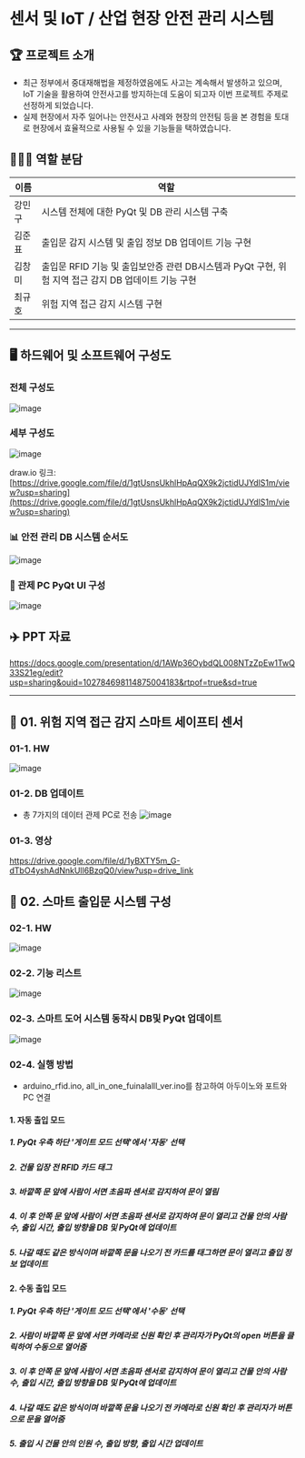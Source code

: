 # 센서 및 IoT / 산업 현장 안전 관리 시스템

## 🏆 프로젝트 소개 
- 최근 정부에서 중대재해법을 제정하였음에도 사고는 계속해서 발생하고 있으며,
  IoT 기술을 활용하여 안전사고를 방지하는데 도움이 되고자 이번 프로젝트 주제로 선정하게 되었습니다.
- 실제 현장에서 자주 일어나는 안전사고 사례와 현장의 안전팀 등을 본 경험을 토대로 현장에서 효율적으로 사용될 수 있을 기능들을 택하였습니다.
  
## 🧑‍🤝‍🧑 역할 분담
|이름|역할|
|------|--------|
|강민구|시스템 전체에 대한 PyQt 및 DB 관리 시스템 구축|
|김준표|출입문 감지 시스템 및 출입 정보 DB 업데이트 기능 구현|
|김창미|출입문 RFID 기능 및 출입보안증 관련 DB시스템과 PyQt 구현, 위험 지역 접근 감지 DB 업데이트 기능 구현
|최규호|위험 지역 접근 감지 시스템 구현|

---

## 🖥️ 하드웨어 및 소프트웨어 구성도
### 전체 구성도
![image](https://github.com/addinedu-ros-3rd/iot-repo-6/assets/141194237/bd4e68d3-fb7d-427e-989f-c614a512ddf0)
### 세부 구성도
![image](https://github.com/changmi-kim/changmi-kim.github.io/assets/141194237/541b7d2d-5997-424f-b829-34d9693344d6)

draw.io 링크: [https://drive.google.com/file/d/1gtUsnsUkhlHpAqQX9k2jctidUJYdlS1m/view?usp=sharing](https://drive.google.com/file/d/1gtUsnsUkhlHpAqQX9k2jctidUJYdlS1m/view?usp=sharing)

### 📊 안전 관리 DB 시스템 순서도
![image](https://github.com/changmi-kim/changmi-kim.github.io/assets/141194237/d29ee2cd-eb3c-45d1-9cda-bb8a99d65fa6)

### 🥇 관제 PC PyQt UI 구성
![image](https://github.com/addinedu-ros-3rd/iot-repo-6/assets/87626122/d6cdd2d7-a69d-44de-a100-2c2726581b0c)

## ✈️ PPT 자료
https://docs.google.com/presentation/d/1AWp36OybdQL008NTzZpEw1TwQ33S21eg/edit?usp=sharing&ouid=102784698114875004183&rtpof=true&sd=true

---

## 🥇 01. 위험 지역 접근 감지 스마트 세이프티 센서
### 01-1. HW
![image](https://github.com/addinedu-ros-3rd/iot-repo-6/assets/87626122/ccfea0ac-1966-4220-802d-31033bc0af23)

### 01-2. DB 업데이트
- 총 7가지의 데이터 관제 PC로 전송
![image](https://github.com/addinedu-ros-3rd/iot-repo-6/assets/141194237/d0f371ce-936b-42b5-aa69-e458ba480e18)

### 01-3. 영상
https://drive.google.com/file/d/1yBXTY5m_G-dTbO4yshAdNnkUll6BzqQ0/view?usp=drive_link

## 🥇 02. 스마트 출입문 시스템 구성
### 02-1. HW
![image](https://github.com/addinedu-ros-3rd/iot-repo-6/assets/87626122/3ea7efd5-411d-475d-846b-3669c0c9bd82)

### 02-2. 기능 리스트 
![image](https://github.com/addinedu-ros-3rd/iot-repo-6/assets/87626122/743f2364-f4d6-42f3-ac6f-21d2d068c38b)

### 02-3. 스마트 도어 시스템 동작시 DB및 PyQt 업데이트
![image](https://github.com/addinedu-ros-3rd/iot-repo-6/assets/87626122/0c86df78-afea-45de-ae79-167017b12dd2)

### 02-4. 실행 방법
- arduino_rfid.ino, all_in_one_fuinalalll_ver.ino를 참고하여 아두이노와 포트와 PC 연결

#### 1. 자동 출입 모드  
#####  1. PyQt 우측 하단 '게이트 모드 선택'에서 '자동' 선택  
#####  2. 건물 입장 전 RFID 카드 태그  
#####  3. 바깥쪽 문 앞에 사람이 서면 초음파 센서로 감지하여 문이 열림  
#####  4. 이 후 안쪽 문 앞에 사람이 서면 초음파 센서로 감지하여 문이 열리고 건물 안의 사람 수, 출입 시간, 출입 방향을 DB 및 PyQt에 업데이트  
#####  5. 나갈 때도 같은 방식이며 바깥쪽 문을 나오기 전 카드를 태그하면 문이 열리고 출입 정보 업데이트  

#### 2. 수동 출입 모드  
#####  1. PyQt 우측 하단 '게이트 모드 선택'에서 '수동' 선택  
#####  2. 사람이 바깥쪽 문 앞에 서면 카메라로 신원 확인 후 관리자가 PyQt의 open 버튼을 클릭하여 수동으로 열어줌  
#####  3. 이 후 안쪽 문 앞에 사람이 서면 초음파 센서로 감지하여 문이 열리고 건물 안의 사람 수, 출입 시간, 출입 방향을 DB 및 PyQt에 업데이트  
#####  4. 나갈 때도 같은 방식이며 바깥쪽 문을 나오기 전 카메라로 신원 확인 후 관리자가 버튼으로 문을 열어줌  
#####  5. 출입 시 건물 안의 인원 수, 출입 방향, 출입 시간 업데이트  





